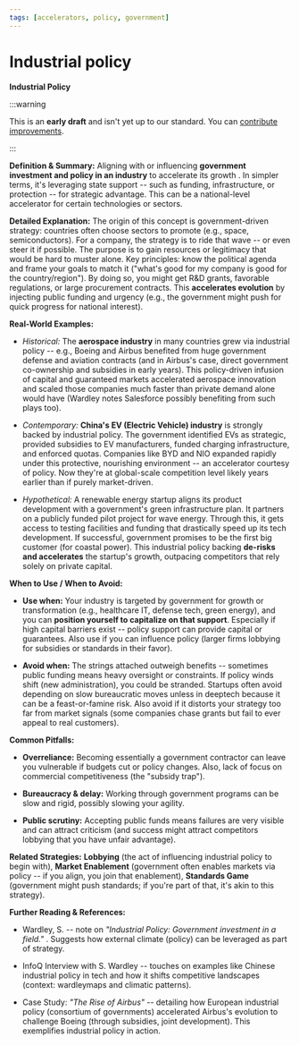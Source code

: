 ```yaml
---
tags: [accelerators, policy, government]
---
```


# Industrial policy


**Industrial Policy**

:::warning

This is an **early draft** and isn't yet up to our standard.
You can [contribute improvements](https://github.com/dave1010/wardley-leadership-strategies).

:::

**Definition & Summary:** Aligning with or influencing **government investment and policy in an industry** to accelerate its growth . In simpler terms, it's leveraging state support -- such as funding, infrastructure, or protection -- for strategic advantage. This can be a national-level accelerator for certain technologies or sectors.

**Detailed Explanation:** The origin of this concept is government-driven strategy: countries often choose sectors to promote (e.g., space, semiconductors). For a company, the strategy is to ride that wave -- or even steer it if possible. The purpose is to gain resources or legitimacy that would be hard to muster alone. Key principles: know the political agenda and frame your goals to match it ("what's good for my company is good for the country/region"). By doing so, you might get R&D grants, favorable regulations, or large procurement contracts. This **accelerates evolution** by injecting public funding and urgency (e.g., the government might push for quick progress for national interest).

**Real-World Examples:**

-  *Historical:* The **aerospace industry** in many countries grew via industrial policy -- e.g., Boeing and Airbus benefited from huge government defense and aviation contracts (and in Airbus's case, direct government co-ownership and subsidies in early years). This policy-driven infusion of capital and guaranteed markets accelerated aerospace innovation and scaled those companies much faster than private demand alone would have (Wardley notes Salesforce possibly benefiting from such plays too).

-  *Contemporary:* **China's EV (Electric Vehicle) industry** is strongly backed by industrial policy. The government identified EVs as strategic, provided subsidies to EV manufacturers, funded charging infrastructure, and enforced quotas. Companies like BYD and NIO expanded rapidly under this protective, nourishing environment -- an accelerator courtesy of policy. Now they're at global-scale competition level likely years earlier than if purely market-driven.

-  *Hypothetical:* A renewable energy startup aligns its product development with a government's green infrastructure plan. It partners on a publicly funded pilot project for wave energy. Through this, it gets access to testing facilities and funding that drastically speed up its tech development. If successful, government promises to be the first big customer (for coastal power). This industrial policy backing **de-risks and accelerates** the startup's growth, outpacing competitors that rely solely on private capital.

**When to Use / When to Avoid:**

-  **Use when:** Your industry is targeted by government for growth or transformation (e.g., healthcare IT, defense tech, green energy), and you can **position yourself to capitalize on that support**. Especially if high capital barriers exist -- policy support can provide capital or guarantees. Also use if you can influence policy (larger firms lobbying for subsidies or standards in their favor).

-  **Avoid when:** The strings attached outweigh benefits -- sometimes public funding means heavy oversight or constraints. If policy winds shift (new administration), you could be stranded. Startups often avoid depending on slow bureaucratic moves unless in deeptech because it can be a feast-or-famine risk. Also avoid if it distorts your strategy too far from market signals (some companies chase grants but fail to ever appeal to real customers).

**Common Pitfalls:**

-  **Overreliance:** Becoming essentially a government contractor can leave you vulnerable if budgets cut or policy changes. Also, lack of focus on commercial competitiveness (the "subsidy trap").

-  **Bureaucracy & delay:** Working through government programs can be slow and rigid, possibly slowing your agility.

-  **Public scrutiny:** Accepting public funds means failures are very visible and can attract criticism (and success might attract competitors lobbying that you have unfair advantage).

**Related Strategies:** **Lobbying** (the act of influencing industrial policy to begin with), **Market Enablement** (government often enables markets via policy -- if you align, you join that enablement), **Standards Game** (government might push standards; if you're part of that, it's akin to this strategy).

**Further Reading & References:**

-  Wardley, S. -- note on *"Industrial Policy: Government investment in a field."* . Suggests how external climate (policy) can be leveraged as part of strategy.

-  InfoQ Interview with S. Wardley -- touches on examples like Chinese industrial policy in tech and how it shifts competitive landscapes (context: wardleymaps and climatic patterns).

-  Case Study: *"The Rise of Airbus"* -- detailing how European industrial policy (consortium of governments) accelerated Airbus's evolution to challenge Boeing (through subsidies, joint development). This exemplifies industrial policy in action.